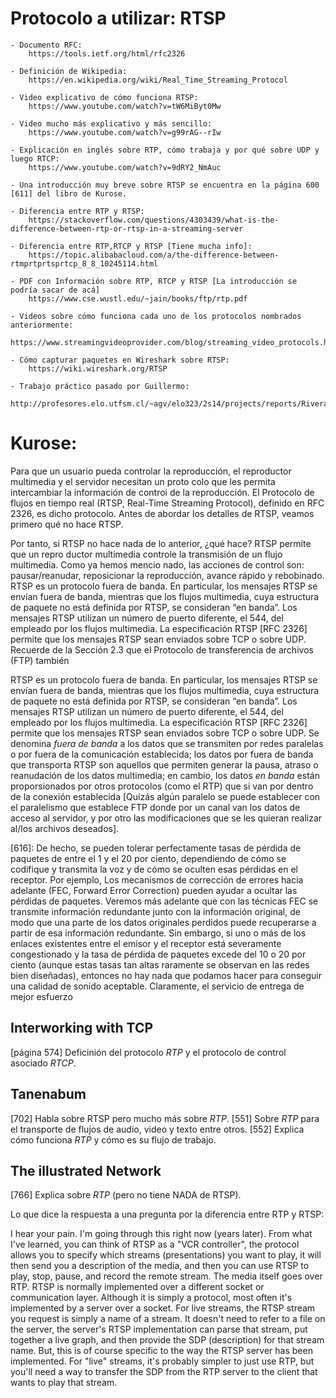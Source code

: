 
# Protocolo a utilizar: RTSP

	- Documento RFC:
	  	https://tools.ietf.org/html/rfc2326

	- Definición de Wikipedia:
		https://en.wikipedia.org/wiki/Real_Time_Streaming_Protocol

	- Video explicativo de cómo funciona RTSP:
		https://www.youtube.com/watch?v=tW6MiByt0Mw

	- Video mucho más explicativo y más sencillo:
	  	https://www.youtube.com/watch?v=g99rAG--rIw

	- Explicación en inglés sobre RTP, cómo trabaja y por qué sobre UDP y luego RTCP:
		https://www.youtube.com/watch?v=9dRY2_NmAuc

	- Una introducción muy breve sobre RTSP se encuentra en la página 600 [611] del libro de Kurose.

	- Diferencia entre RTP y RTSP:
	  	https://stackoverflow.com/questions/4303439/what-is-the-difference-between-rtp-or-rtsp-in-a-streaming-server

	- Diferencia entre RTP,RTCP y RTSP [Tiene mucha info]:
	  	https://topic.alibabacloud.com/a/the-difference-between-rtmprtprtsprtcp_8_8_10245114.html

	- PDF con Información sobre RTP, RTCP y RTSP [La introducción se podría sacar de acá]
		https://www.cse.wustl.edu/~jain/books/ftp/rtp.pdf

	- Videos sobre cómo funciona cada uno de los protocolos nombrados anteriormente:
	  	https://www.streamingvideoprovider.com/blog/streaming_video_protocols.html

	- Cómo capturar paquetes en Wireshark sobre RTSP:
	  	https://wiki.wireshark.org/RTSP

	- Trabajo práctico pasado por Guillermo:
	  	http://profesores.elo.utfsm.cl/~agv/elo323/2s14/projects/reports/RiveraBaezCarvajal/Streaming%20RTSP.html
# Kurose:
Para que un usuario pueda controlar la reproducción, el reproductor multimedia y el servidor necesitan un proto­ colo que les
permita intercambiar la información de controi de la reproducción. El Protocolo de flujos en tiempo real (RTSP, Real-Time
Streaming Protocol), definido en RFC 2326, es dicho protocolo. Antes de abordar los detalles de RTSP, veamos primero qué no hace
RTSP.

Por tanto, si RTSP no hace nada de lo anterior, ¿qué hace? RTSP permite que un repro­ ductor multimedia controle la transmisión de
un flujo multimedia. Como ya hemos mencio­ nado, las acciones de control son: pausar/reanudar, reposicionar la reproducción,
avance rápido y rebobinado. RTSP es un protocolo fuera de banda. En particular, los mensajes RTSP se envían fuera de banda,
mientras que los flujos multimedia, cuya estructura de paquete no está definida por RTSP, se consideran “en banda”. Los mensajes
RTSP utilizan un número de puerto diferente, el 544, del empleado por los flujos multimedia. La especificación RTSP [RFC 2326]
permite que los mensajes RTSP sean enviados sobre TCP o sobre UDP.  Recuerde de la Sección 2.3 que el Protocolo de transferencia
de archivos (FTP) también

RTSP es un protocolo fuera de banda. En particular, los mensajes RTSP se envían fuera de banda, mientras que los flujos
multimedia, cuya estructura de paquete no está definida por RTSP, se consideran “en banda”. Los mensajes RTSP utilizan un número
de puerto diferente, el 544, del empleado por los flujos multimedia. La especificación RTSP [RFC 2326] permite que los mensajes
RTSP sean enviados sobre TCP o sobre UDP.
Se denomina *fuera de banda* a los datos que se transmiten por redes paralelas o por fuera de la comunicación establecida; los
datos por fuera de banda que transporta RTSP son aquellos que permiten generar la pausa, atraso o reanudación de los datos
multimedia; en cambio, los datos *en banda* están proporsionados por otros protocolos (como el RTP) que si van por dentro de la
conexión establecida [Quizás algún paralelo se puede establecer con el paralelismo que establece FTP donde por un canal van los
datos de acceso al servidor, y por otro las modificaciones que se les quieran realizar al/los archivos deseados].

[616]:
De hecho, se pueden tolerar perfectamente tasas de pérdida de paquetes de entre el 1 y el 20 por ciento, dependiendo de cómo se
codifique y transmita la voz y de cómo se oculten esas pérdidas en el receptor. Por ejemplo, Los mecanismos de corrección de
errores hacia adelante (FEC, Forward Error Correction) pueden ayudar a ocultar las pérdidas de paquetes. Veremos más adelante
que con las técnicas FEC se transmite información redundante junto con la información original, de modo que una parte de los datos
originales perdidos puede recuperarse a partir de esa información redundante. Sin embargo, si uno o más de los enlaces existentes
entre el emisor y el receptor está severamente congestionado y la tasa de pérdida de paquetes excede del 10 o 20 por ciento
(aunque estas tasas tan altas raramente se observan en las redes bien diseñadas), entonces no hay nada que podamos hacer para
conseguir una calidad de sonido aceptable. Claramente, el servicio de entrega de mejor esfuerzo

## Interworking with TCP
[página 574] Deficinión del protocolo *RTP* y el protocolo de control asociado *RTCP*.

## Tanenabum
[702] Habla sobre RTSP pero mucho más sobre *RTP*.
[551] Sobre *RTP* para el transporte de flujos de audio, video y texto entre otros.
[552] Explica cómo funciona *RTP* y cómo es su flujo de trabajo.

## The illustrated Network
[766] Explica sobre *RTP* (pero no tiene NADA de RTSP).


Lo que dice la respuesta a una pregunta por la diferencia entre RTP y RTSP:

I hear your pain. I'm going through this right now (years later). From what I've learned, you can think of RTSP as a "VCR
controller", the protocol allows you to specify which streams (presentations) you want to play, it will then send you a
description of the media, and then you can use RTSP to play, stop, pause, and record the remote stream. The media itself goes over
RTP. RTSP is normally implemented over a different socket or communication layer. Although it is simply a protocol, most often
it's implemented by a server over a socket. For live streams, the RTSP stream you request is simply a name of a stream. It doesn't
need to refer to a file on the server, the server's RTSP implementation can parse that stream, put together a live graph, and then
provide the SDP (description) for that stream name. But, this is of course specific to the way the RTSP server has been
implemented. For "live" streams, it's probably simpler to just use RTP, but you'll need a way to transfer the SDP from the RTP
server to the client that wants to play that stream.
